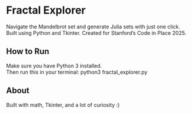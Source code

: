 # Fractal Explorer

Navigate the Mandelbrot set and generate Julia sets with just one click.  
Built using Python and Tkinter. Created for Stanford’s Code in Place 2025.


## How to Run

Make sure you have Python 3 installed.  
Then run this in your terminal:
python3 fractal_explorer.py


## About

Built with math, Tkinter, and a lot of curiosity :)
